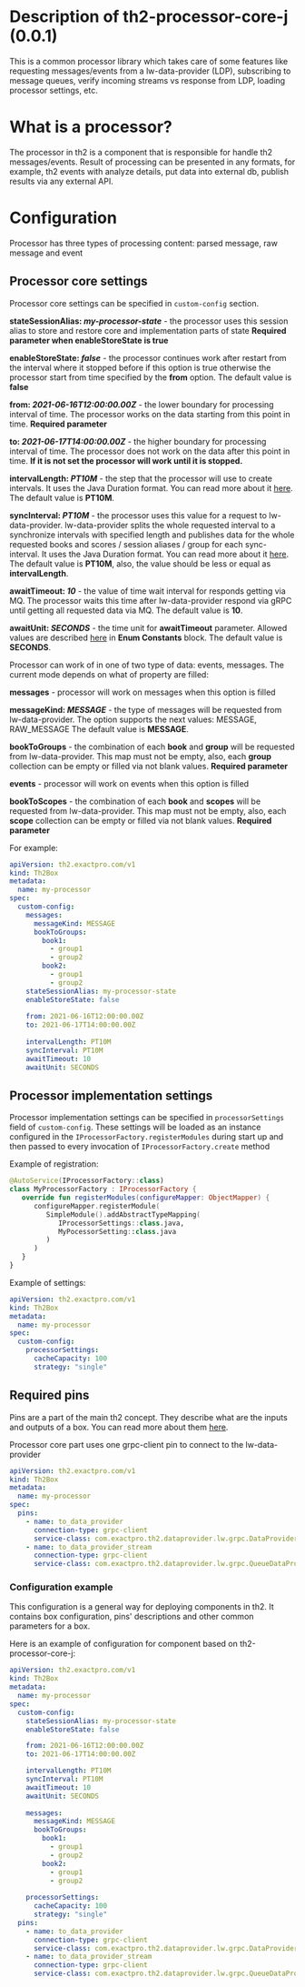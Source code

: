 # Description of th2-processor-core-j (0.0.1)

This is a common processor library which takes care of some features like requesting messages/events from a lw-data-provider (LDP), subscribing to message queues, verify incoming streams vs response from LDP, loading processor settings, etc.

# What is a processor?

The processor in th2 is a component that is responsible for handle th2 messages/events. Result of processing can be presented in any formats, for example, th2 events with analyze details, put data into external db, publish results via any external API.

# Configuration

Processor has three types of processing content: parsed message, raw message and event

## Processor core settings

Processor core settings can be specified in `custom-config` section. 

**stateSessionAlias: _my-processor-state_** - the processor uses this session alias to store and restore core and implementation parts of state **Required parameter when enableStoreState is true**

**enableStoreState: _false_** - the processor continues work after restart from the interval where it stopped before if this option is true otherwise the processor start from time specified by the **from** option.
The default value is **false**

**from: _2021-06-16T12:00:00.00Z_** - the lower boundary for processing interval of time.
The processor works on the data starting from this point in time. **Required parameter**

**to: _2021-06-17T14:00:00.00Z_** - the higher boundary for processing interval of time.
The processor does not work on the data after this point in time. **If it is not set the processor will work until it is stopped.**

**intervalLength: _PT10M_** - the step that the processor will use to create intervals.
It uses the Java Duration format. You can read more about it [here](https://docs.oracle.com/javase/8/docs/api/java/time/Duration.html#parse-java.lang.CharSequence-).
The default value is **PT10M**.

**syncInterval: _PT10M_** - the processor uses this value for a request to lw-data-provider. lw-data-provider splits the whole requested interval to a synchronize intervals with specified length and publishes data for the whole requested books and scores / session aliases / group for each sync-interval.
It uses the Java Duration format. You can read more about it [here](https://docs.oracle.com/javase/8/docs/api/java/time/Duration.html#parse-java.lang.CharSequence-).
The default value is **PT10M**, also, the value should be less or equal as **intervalLength**.

**awaitTimeout: _10_** - the value of time wait interval for responds getting via MQ. The processor waits this time after lw-data-provider respond via gRPC until getting all requested data via MQ.
The default value is **10**.

**awaitUnit: _SECONDS_** - the time unit for **awaitTimeout** parameter.
Allowed values are described [here](https://docs.oracle.com/en/java/javase/11/docs/api/java.base/java/time/temporal/ChronoUnit.html) in **Enum Constants** block.
The default value is **SECONDS**.

Processor can work of in one of two type of data: events, messages. The current mode depends on what of property are filled:

**messages** - processor will work on messages when this option is filled

**messageKind: _MESSAGE_** - the type of messages will be requested from lw-data-provider. The option supports the next values: MESSAGE, RAW_MESSAGE
The default value is **MESSAGE**.

**bookToGroups** - the combination of each **book** and **group** will be requested from lw-data-provider. This map must not be empty, also, each **group** collection can be empty or filled via not blank values. **Required parameter** 

**events** - processor will work on events when this option is filled

**bookToScopes** - the combination of each **book** and **scopes** will be requested from lw-data-provider. This map must not be empty, also, each **scope** collection can be empty or filled via not blank values. **Required parameter**

For example:

```yaml
apiVersion: th2.exactpro.com/v1
kind: Th2Box
metadata:
  name: my-processor
spec:
  custom-config:
    messages:
      messageKind: MESSAGE
      bookToGroups:
        book1:
          - group1
          - group2
        book2:
          - group1
          - group2
    stateSessionAlias: my-processor-state
    enableStoreState: false
      
    from: 2021-06-16T12:00:00.00Z
    to: 2021-06-17T14:00:00.00Z
      
    intervalLength: PT10M
    syncInterval: PT10M
    awaitTimeout: 10
    awaitUnit: SECONDS
```

## Processor implementation settings

Processor implementation settings can be specified in `processorSettings` field of `custom-config`. These settings will be loaded as an instance configured in the `IProcessorFactory.registerModules` during start up and then passed to every invocation
of `IProcessorFactory.create` method

Example of registration:

```kotlin
@AutoService(IProcessorFactory::class)
class MyProcessorFactory : IProcessorFactory {
   override fun registerModules(configureMapper: ObjectMapper) {
      configureMapper.registerModule(
         SimpleModule().addAbstractTypeMapping(
            IProcessorSettings::class.java,
            MyPocessorSetting::class.java
         )
      )
   }
}
```

Example of settings:

```yaml
apiVersion: th2.exactpro.com/v1
kind: Th2Box
metadata:
  name: my-processor
spec:
  custom-config:
    processorSettings:
      cacheCapacity: 100
      strategy: "single"
```

## Required pins

Pins are a part of the main th2 concept. They describe what are the inputs and outputs of a box.
You can read more about them [here](https://github.com/th2-net/th2-documentation/wiki/infra:-Theory-of-Pins-and-Links#pins).

Processor core part uses one grpc-client pin to connect to the lw-data-provider

```yaml
apiVersion: th2.exactpro.com/v1
kind: Th2Box
metadata:
  name: my-processor
spec:
  pins:
    - name: to_data_provider
      connection-type: grpc-client
      service-class: com.exactpro.th2.dataprovider.lw.grpc.DataProviderService
    - name: to_data_provider_stream
      connection-type: grpc-client
      service-class: com.exactpro.th2.dataprovider.lw.grpc.QueueDataProviderService
```

### Configuration example

This configuration is a general way for deploying components in th2.
It contains box configuration, pins' descriptions and other common parameters for a box.

Here is an example of configuration for component based on th2-processor-core-j:

```yaml
apiVersion: th2.exactpro.com/v1
kind: Th2Box
metadata:
  name: my-processor
spec:
  custom-config:
    stateSessionAlias: my-processor-state
    enableStoreState: false

    from: 2021-06-16T12:00:00.00Z
    to: 2021-06-17T14:00:00.00Z

    intervalLength: PT10M
    syncInterval: PT10M
    awaitTimeout: 10
    awaitUnit: SECONDS
    
    messages:
      messageKind: MESSAGE
      bookToGroups:
        book1:
          - group1
          - group2
        book2:
          - group1
          - group2
    
    processorSettings:
      cacheCapacity: 100
      strategy: "single"
  pins:
    - name: to_data_provider
      connection-type: grpc-client
      service-class: com.exactpro.th2.dataprovider.lw.grpc.DataProviderService
    - name: to_data_provider_stream
      connection-type: grpc-client
      service-class: com.exactpro.th2.dataprovider.lw.grpc.QueueDataProviderService
```